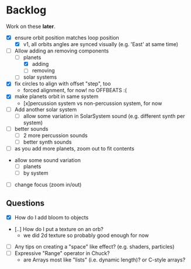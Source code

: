 # Backlog

Work on these **later**.

- [x] ensure orbit position matches loop position
  - [x] v1, all orbits angles are synced visually (e.g. 'East' at same time)
- [ ] Allow adding an removing components
  - [ ] planets
    - [x] adding
    - [ ] removing
  - [ ] solar systems
- [x] fix circles to align with offset "step", too
  - forced alignment, for now! no OFFBEATS :(
- [x] make planets orbit in same system
  - [x]percussion system vs non-percussion system, for now
- [ ] Add another solar system
  - [ ] allow some variation in SolarSystem sound (e.g. different synth per system)
- [ ] better sounds
  - [ ] 2 more percussion sounds
  - [ ] better synth sounds
- [ ] as you add more planets, zoom out to fit contents
- allow some sound variation
  - [ ] planets
  - [ ] by system
- [ ] change focus (zoom in/out)

## Questions

- [x] How do I add bloom to objects
- [..] How do I put a texture on an orb?
  - we did 2d texture so probably good enough for now
- [ ] Any tips on creating a "space" like effect? (e.g. shaders, particles)
- [ ] Expressive "Range" operator in Chuck?
  - are Arrays most like "lists" (i.e. dynamic length)? or C-style arrays?
